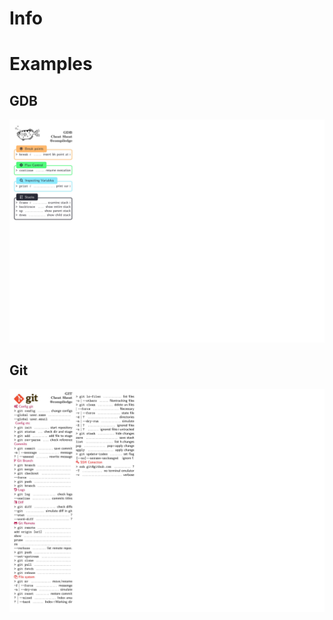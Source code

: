 # Info

# Examples

## GDB
<p align="center">
  <img src="img/gdb-1.jpg" />
</p>

## Git
<p align="center">
  <img src="img/git-1.jpg" />
</p>

